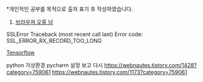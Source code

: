 *개인적인 공부를 목적으로 출처 표기 후 작성하였습니다.



1. [브라우져 오류 남](https://www.ssl.com/ko/%EB%B0%A9%EB%B2%95/%EB%B8%8C%EB%9D%BC%EC%9A%B0%EC%A0%80-%EC%98%A4%EB%A5%98-%EC%88%98%EC%A0%95-ssl_error_rx_record_too_long-%EB%98%90%EB%8A%94-%EC%9D%B8%ED%84%B0%EB%84%B7-%EC%9D%B5%EC%8A%A4%ED%94%8C%EB%A1%9C%EB%9F%AC%EA%B0%80-Linux%EC%97%90%EC%84%9C-%EC%9B%B9-%ED%8E%98%EC%9D%B4%EC%A7%80%EB%A5%BC-%ED%91%9C%EC%8B%9C-%ED%95%A0-%EC%88%98-%EC%97%86%EC%9D%8C/)

SSLError                                  Traceback (most recent call last)
Error code: SSL_ERROR_RX_RECORD_TOO_LONG






[Tensorflow](https://davinci-ai.tistory.com/23)

python 가상환경 pycharm 설정 보고 다시
https://webnautes.tistory.com/1428?category=759061
https://webnautes.tistory.com/1173?category=759061

